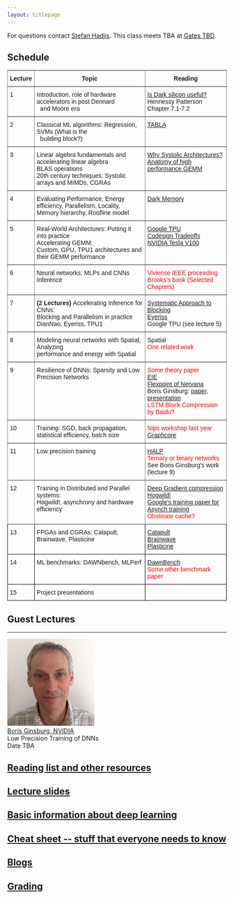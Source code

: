 ```yaml
---
layout: titlepage
---
```


For questions contact [Stefan Hadjis](https://cs.stanford.edu/people/shadjis/). This class meets TBA at [Gates TBD](https://campus-map.stanford.edu/?srch=Gates).

## Schedule

<style type="text/css">
.tg  {border-collapse:collapse;border-spacing:0;}
.tg td{font-family:Arial, sans-serif;font-size:14px;padding:10px 5px;border-style:solid;border-width:1px;overflow:hidden;word-break:normal;border-color:black;}
.tg th{font-family:Arial, sans-serif;font-size:14px;font-weight:normal;padding:10px 5px;border-style:solid;border-width:1px;overflow:hidden;word-break:normal;border-color:black;}
.tg .tg-cpu2{border-color:#000000;vertical-align:top}
.tg .tg-us36{border-color:inherit;vertical-align:top}
.tg .tg-7btt{font-weight:bold;border-color:inherit;text-align:center;vertical-align:top}
</style>
<table class="tg">
  <tr>
    <th class="tg-7btt">Lecture</th>
    <th class="tg-7btt">Topic</th>
    <th class="tg-7btt">Reading</th>
  </tr>
  <tr>
    <td class="tg-us36">1</td>
    <td class="tg-us36">Introduction, role of hardware accelerators in post Dennard<br>&nbsp;&nbsp;and Moore era</td>
    <td class="tg-us36"><a href="https://ieeexplore.ieee.org/document/6241647/">Is Dark silicon useful?</a><br>Hennessy Patterson Chapter 7.1-7.2</td>
  </tr>
  <tr>
    <td class="tg-us36">2</td>
    <td class="tg-us36">Classical ML algorithms: Regression, SVMs (What is the<br>&nbsp;&nbsp;building block?)</td>
    <td class="tg-us36"><a href="https://www.cc.gatech.edu/~hadi/doc/paper/2015-tr-tabla.pdf">TABLA</a></td>
  </tr>
  <tr>
    <td class="tg-us36">3</td>
    <td class="tg-us36">Linear algebra fundamentals and accelerating linear algebra<br>BLAS operations<br>20th century techniques: Systolic arrays and MIMDs, CGRAs</td>
    <td class="tg-us36"><a href="http://www.eecs.harvard.edu/~htk/publication/1982-kung-why-systolic-architecture.pdf">Why Systolic Architectures?</a><br><a href="https://www.cs.utexas.edu/users/pingali/CS378/2008sp/papers/gotoPaper.pdf">Anatomy of high performance GEMM</a></td>
  </tr>
  <tr>
    <td class="tg-us36">4</td>
    <td class="tg-us36">Evaluating Performance, Energy efficiency, Parallelism, Locality,<br>  Memory hierarchy, Roofline model </td>
    <td class="tg-us36"><a href="https://arxiv.org/abs/1602.04183">Dark Memory</a></td>
  </tr>
  <tr>
    <td class="tg-us36">5</td>
    <td class="tg-us36">Real-World Architectures: Putting it into practice<br>Accelerating GEMM:<br>Custom, GPU,  TPU1 architectures and their GEMM performance</td>
    <td class="tg-us36"><a href="https://arxiv.org/pdf/1704.04760.pdf">Google TPU</a><br><a href="https://ieeexplore.ieee.org/document/6212466/">Codesign Tradeoffs</a><br><a href="http://images.nvidia.com/content/volta-architecture/pdf/volta-architecture-whitepaper.pdf">NVIDIA Tesla V100</a></td>
  </tr>
  <tr>
    <td class="tg-us36">6</td>
    <td class="tg-us36">Neural networks: MLPs and CNNs Inference</td>
    <td class="tg-us36"><span style="color:rgb(254, 0, 0)">Viviense IEEE proceeding</span><br><span style="color:rgb(254, 0, 0)">Brooks’s book (Selected Chapters)</span></td>
  </tr>
  <tr>
    <td class="tg-us36">7</td>
    <td class="tg-us36"><span style="font-weight:bold">(2 Lectures) </span>Accelerating Inference for CNNs:<br>    Blocking and Parallelism in practice<br>    DianNao, Eyeriss, TPU1<br></td>
    <td class="tg-us36"><a href="https://arxiv.org/abs/1606.04209">Systematic Approach to Blocking</a><br><a href="https://people.csail.mit.edu/emer/papers/2016.06.isca.eyeriss_architecture.pdf">Eyeriss</a><br>Google TPU (see lecture 5)</td>
  </tr>
  <tr>
    <td class="tg-us36">8</td>
    <td class="tg-us36">Modeling neural networks with Spatial, Analyzing <br>  performance and energy with Spatial</td>
    <td class="tg-us36">Spatial<br><span style="color:rgb(254, 0, 0)">One related work</span></td>
  </tr>
  <tr>
    <td class="tg-us36">9</td>
    <td class="tg-us36">Resilience of DNNs: Sparsity and Low Precision Networks</td>
    <td class="tg-us36"><span style="color:rgb(254, 0, 0)">Some theory paper</span><br><a href="https://arxiv.org/pdf/1602.01528.pdf">EIE</a><br><a href="https://arxiv.org/pdf/1711.02213.pdf">Flexpoint of Nervana</a><br>Boris Ginsburg: <a href="https://arxiv.org/abs/1708.03888">paper</a>, <a href="http://on-demand.gputechconf.com/gtc/2017/presentation/s7218-training-with-mixed-precision-boris-ginsburg.pdf">presentation</a><br><span style="color:rgb(254, 0, 0)">LSTM Block Compression by Baidu?</span></td>
  </tr>
  <tr>
    <td class="tg-us36">10</td>
    <td class="tg-us36">Training: SGD, back propagation, statistical efficiency, batch size</td>
    <td class="tg-us36"><span style="color:rgb(254, 0, 0)">Nips workshop last year</span><br><a href="https://supercomputersfordl2017.github.io/Presentations/SimonKnowlesGraphCore.pdf">Graphcore</a></td>
  </tr>
  <tr>
    <td class="tg-us36">11</td>
    <td class="tg-us36">Low precision training</td>
    <td class="tg-us36"><a href="https://arxiv.org/abs/1803.03383">HALP</a><br><span style="color:rgb(254, 0, 0)">Ternary or binary networks</span><br>See Boris Ginsburg's work (lecture 9)</td>
  </tr>
  <tr>
    <td class="tg-us36">12</td>
    <td class="tg-us36">Training in Distributed and Parallel systems:  <br>Hogwild!, asynchrony and hardware efficiency</td>
    <td class="tg-us36"><a href="https://arxiv.org/abs/1712.01887">Deep Gradient compression</a><br><a href="https://people.eecs.berkeley.edu/~brecht/papers/hogwildTR.pdf">Hogwild!</a><br><a href="https://static.googleusercontent.com/media/research.google.com/en//archive/large_deep_networks_nips2012.pdf">Google’s training paper for Asynch training</a><br><span style="color:rgb(254, 0, 0)">Obstinate cache?</span></td>
  </tr>
  <tr>
    <td class="tg-cpu2">13</td>
    <td class="tg-cpu2">FPGAs and CGRAs: Catapult, Brainwave, Plasticine</td>
    <td class="tg-cpu2"><a href="https://www.microsoft.com/en-us/research/wp-content/uploads/2016/10/Cloud-Scale-Acceleration-Architecture.pdf">Catapult</a><br><a href="https://www.microsoft.com/en-us/research/uploads/prod/2018/03/mi0218_Chung-2018Mar25.pdf">Brainwave</a><br><a href="http://dawn.cs.stanford.edu/pubs/plasticine-isca2017.pdf">Plasticine</a></td>
  </tr>
  <tr>
    <td class="tg-cpu2">14</td>
    <td class="tg-cpu2">ML benchmarks: DAWNbench, MLPerf</td>
    <td class="tg-cpu2"><a href="https://cs.stanford.edu/~matei/papers/2017/nips_sysml_dawnbench.pdf">DawnBench</a><br><span style="color:rgb(254, 0, 0)">Some other benchmark paper</span></td>
  </tr>
  <tr>
    <td class="tg-cpu2">15</td>
    <td class="tg-cpu2">Project presentations</td>
    <td class="tg-cpu2"></td>
  </tr>
</table>


## [](#Lectures) Guest Lectures

---
<div class="speaker-wrap">
<div class="speakerphoto">
<img src="assets/img/Boris_Ginsburg-200x200.jpg">
</div>
<div class="card">
<a class="talkdate" href="./ginsburg_lecture">Boris Ginsburg, NVIDIA</a> <br>
<span class="speaker">Low Precision Training of DNNs</span> <br>
<span class="speakerposition">Date TBA</span>
</div>
</div>

## [Reading list and other resources](readings)

## [Lecture slides](lecture_slides)    

## [Basic information about deep learning](basicinfo)    

## [Cheat sheet -- stuff that everyone needs to know](cheat_sheet)    

## [Blogs](blogs)

## [Grading](grading)

<!--
 If you are a guest speaker for this course, please read [travel section](#plan-your-visit) to plan your visit.   

* [Follow Stat385 on Twitter](https://twitter.com/stats385?lang=en)  

* [Follow Stat385 on ResearchGate (videos)](https://www.researchgate.net/project/Theories-of-Deep-Learning)  

## Deep Learning/AI News
 * [This Is The Future Of Artificial Intelligence](http://amp.timeinc.net/fortune/2016/06/15/future-of-work-2)


## [](#Lectures) Guest Lectures

---
<div class="speaker-wrap">
<div class="speakerphoto">
<img src="assets/img/bolcskei.jpg">
</div>
<div class="card">
<a class="talkdate" href="./bolcskei_lecture">Wednesday, 10/11/17</a> <br>
<span class="speaker">Helmut Bolcskei</span> <br>
<span class="speakerposition">ETH Zurich</span>
</div>
</div>

---
<div class="speaker-wrap">
<div class="speakerphoto">
<img src="assets/img/ankit_patel.jpg">
</div>
<div class="card">
<a class="talkdate" href="./patel_lecture">Wednesday, 10/18/17</a> <br>
<span class="speaker">Ankit Patel</span> <br>
<span class="speakerposition">Rice and BCM</span>
</div>
</div>
---
<div class="speaker-wrap">
<div class="speakerphoto">
<img src="assets/img/poggio.png">
</div>
<div class="card">
<a class="talkdate" href="./poggio_lecture">Wednesday, 10/25/17</a> <br>
<span class="speaker">Tomaso Poggio</span> <br>
<span class="speakerposition">MIT</span>
</div>
</div>
---
<div class="speaker-wrap">
<div class="speakerphoto">
<img src="assets/img/zaid.png">
</div>
<div class="card">
<a class="talkdate" href="./harchaoui_lecture">Wednesday, 11/01/17</a> <br>
<span class="speaker">Zaid Harchaoui</span> <br>
<span class="speakerposition">UW</span>
</div>
</div>
---
<div class="speaker-wrap">
<div class="speakerphoto">
<img src="assets/img/pennington.jpg">
</div>
<div class="card">
<a class="talkdate" href="./pennington_lecture">Wednesday, 11/08/17</a> <br>
<span class="speaker">Jeffrey Pennington</span> <br>
<span class="speakerposition">Google, NY</span>
</div>
</div>
---
<div class="speaker-wrap">
<div class="speakerphoto">
<img src="assets/img/bruna.png">
</div>
<div class="card">
<a class="talkdate" href="./bruna_lecture">Wednesday, 11/15/17</a> <br>
<span class="speaker">Joan Bruna</span> <br>
<span class="speakerposition">Courant Institute, NYU</span>
</div>
</div>
---
<div class="speaker-wrap">
<div class="speakerphoto">
<img src="assets/img/bruno_olshausen.jpg">
</div>
<div class="card">
<a class="talkdate" href="./olshausen_lecture">Wednesday, 11/29/17</a> <br>
<span class="speaker">Bruno Olshausen</span> <br>
<span class="speakerposition">UC Berkeley</span>
</div>
</div>
---
<div class="speaker-wrap">
<div class="speakerphoto">
<img src="assets/img/VardanPapyan.png">
</div>
<div class="card">
<a class="talkdate" href="./papyan_lecture">Wednesday, 12/6/17</a> <br>
<span class="speaker">Vardan Papyan</span> <br>
<span class="speakerposition">Stanford</span>
</div>
</div>

## [Looking for a postdoc?](postdoc)

## [In the media](media)

## [Reading list and other resources](readings)

## [Lecture slides](lecture_slides)    

## [Basic information about deep learning](basicinfo)    

## [Cheat sheet -- stuff that everyone needs to know](cheat_sheet)    

## [The course in a single graph](http://bl.ocks.org/vardanp91/raw/be0f763405b76d33caefdaebc2ac3487/)

## [Blogs](blogs)

## [Grading](grading)

## [Plan your visit](speaker_visit)
-->
